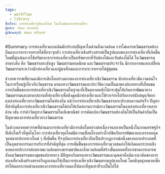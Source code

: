 ```yaml
---
tags:
  - workflow
  - library
ชื่อเรื่อง: การท่องเที่ยวรูปแบบใหม่ โลกใหม่ของการท่องเที่ยว
ผู้แต่ง: วัลลภ ทองอ่อน
ผู้เขียนสรุป: พัธดล ศรีอินทร์
---
```

#Summary 
การท่องเที่ยวแบบเดิมมักประสบปัญหาในด้านสิ่งแวดล้อม การไม่เคารพวัฒนธรรมท้องถิ่นและการกระจายรายได้ที่กระจุกตัว การท่องเที่ยวเชิงสร้างสรรค์เป็นรูปแบบของการท่องเที่ยวที่เกิดขึ้นใหม่ที่มุ่งเน้นการใช้ทรัพยากรการท่องเที่ยวเป็นทรัพยากรที่จับต้องได้และจับต้องไม่ได้ ในวัฒนธรรมสามระดับ คือ วัฒนธรรมระดับสูง วัฒนธรรมยอดนิยม และวัฒนธรรมประจำวัน มีการเคารพแลกเปลี่ยนวัฒนธรรมระหว่างนักท่องเที่ยวและผู้มาเยือนและการกระจายรายได้สู่ชุมชน

ช่วงทศวรรษที่ผ่านมามีการเติบโตอย่างมากของการท่องเที่ยวเชิงวัฒนธรรม นักท่องเที่ยวมีความสนใจในการเรียนรู้เกี่ยวกับวัมนธรรม มรดกทางวัฒนธรรมและประวัติความเป็นมาของปลายทางที่เยี่ยมชม การเกิดขึ้นของการท่องเที่ยวเชิงวัฒนธรรมในฐานะที่เป็นตลาดหลักได้กระตุ้นให้เกิดการพัฒนาทางวัฒนธรรมและมรดกสถานที่ท่องเที่ยวเพื่อดึงดูดนักท่องเที่ยวและใช้รายจ่ายไปกับการสนับสนุนจัดหาแหล่งท่องเที่ยวทางวัฒนธรรมในท้องถิ่น แม้ว่าการท่องเที่ยวเชิงวัฒนธรรมจะประสบความสำเร็จ ปัญหาที่สำคัญคือการท่องเที่ยวเชิงวัฒนธรรมได้ก่อให้เกิดสถานการณ์ทางวัฒนธรรมในแหล่งท่องเที่ยวหลายด้าน เช่น การค้าวัตถุทางวัฒนธรรมในเชิงพาณิชย์ การดัดแปลงวัฒนธรรมท้องถิ่นให้เป็นสินค้าอันเป็นปัญหาของการท่องเที่ยวทางวัฒนธรรม

ในช่วงหลายทศวรรษที่ผ่านมาการท่องเที่ยวมีการเติบโตอย่างต่อเนื่องจนกลายเป็นหนึ่งในภาคเศรษฐกิจที่เติบโตเร็วที่สุดในโลก การท่องเที่ยวยุคใหม่มีความเชื่อมโยงอย่างใกล้ชิดกับการพัฒนาและครอบคลุมจุดหมายปลายทางใหม่ ๆ ที่เพิ่มขึ้น ปัจจุบันการท่องเที่ยวถือเป็นปรากฏการณ์หนึ่งของหลายประเทศที่เป็นอุตสาหกรรมการบริการที่สำคัญที่สุด การเพิ่มขึ้นของการท่องเที่ยวมวลชนก่อให้เกิดผลกระทบเชิงลบหลายประการต่อสภาพแวดล้อมทางธรรมชาติและสิ่งแวดล้อมที่สร้างขึ้นตลอดทั้งการขาดการเคารพสังคมวัฒนธรรมของชุมชนปลายทาง มีปัญหากับมรดกทางวัฒนธรรมและคุณค่าดั้งเดิม แนวคิดของการท่องเที่ยวเชิงสร้างสรรค์จึงถูกเสนอให้เป็นการท่องเที่ยวเชิงวัฒนธรรมรูปแบบใหม่ โดยมีจุดมุ่งหมายเพื่อทำให้ผลกระทบด้านลบของการท่องเที่ยวลดลงให้มากที่สุดเท่าที่จะเป็นไปได้
